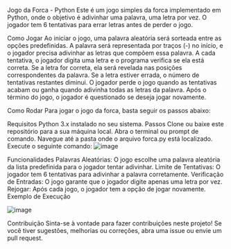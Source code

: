 Jogo da Forca - Python
Este é um jogo simples da forca implementado em Python, onde o objetivo é adivinhar uma palavra, uma letra por vez. O jogador tem 6 tentativas para errar letras antes de perder o jogo.

Como Jogar
Ao iniciar o jogo, uma palavra aleatória será sorteada entre as opções predefinidas.
A palavra será representada por traços (-) no início, e o jogador precisa adivinhar as letras que compõem essa palavra.
A cada tentativa, o jogador digita uma letra e o programa verifica se ela está correta.
Se a letra for correta, ela será revelada nas posições correspondentes da palavra.
Se a letra estiver errada, o número de tentativas restantes diminui.
O jogador perde o jogo quando as tentativas acabam ou ganha quando adivinha todas as letras da palavra.
Após o término do jogo, o jogador é questionado se deseja jogar novamente.

Como Rodar
Para jogar o jogo da forca, basta seguir os passos abaixo:

Requisitos
Python 3.x instalado no seu sistema.
Passos
Clone ou baixe este repositório para a sua máquina local.
Abra o terminal ou prompt de comando.
Navegue até a pasta onde o arquivo forca.py está localizado.
Execute o seguinte comando:
![image](https://github.com/user-attachments/assets/8f3b1cba-a726-4837-a906-78a0f5df7c63)

Funcionalidades
Palavras Aleatórias: O jogo escolhe uma palavra aleatória da lista predefinida para o jogador tentar adivinhar.
Limite de Tentativas: O jogador tem 6 tentativas para adivinhar a palavra corretamente.
Verificação de Entradas: O jogo garante que o jogador digite apenas uma letra por vez.
Rejogar: Após cada jogo, o jogador tem a opção de jogar novamente.
Exemplo de Execução

![image](https://github.com/user-attachments/assets/f5c60bc2-4f04-4bcc-ab51-09b29b7c749b)

Contribuição
Sinta-se à vontade para fazer contribuições neste projeto! Se você tiver sugestões, melhorias ou correções, abra uma issue ou envie um pull request.
